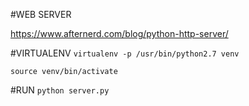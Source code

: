 #WEB SERVER

https://www.afternerd.com/blog/python-http-server/

#VIRTUALENV
```virtualenv -p /usr/bin/python2.7 venv```

```source venv/bin/activate```

#RUN
```python server.py```